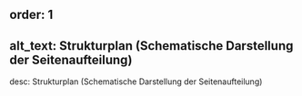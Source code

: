 order: 1
----
alt_text: Strukturplan (Schematische Darstellung der Seitenaufteilung)
----
desc: Strukturplan (Schematische Darstellung der Seitenaufteilung)
